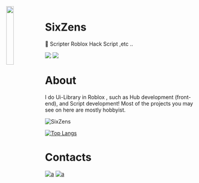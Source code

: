 <img align='left' src='https://cdn.discordapp.com/attachments/876841802324402186/886360386947923978/JoMJKAG8.png' width='20%'>

# SixZens

📁 Scripter Roblox Hack Script ,etc ..

![](https://komarev.com/ghpvc/?username=SixtiesGod&color=de0021)
![](https://img.shields.io/badge/Discord-Sixties%23497-red)

# About
I do Ui-Library in Roblox , such as Hub development (front-end), and Script development! Most of the projects you may see on here are mostly hobbyist.

<p align="left">
   <img align="center" src="https://github-readme-stats.vercel.app/api?username=SixtiesGod&show_icons=true&theme=dark" alt="SixZens" />
</p>

[![Top Langs](https://github-readme-stats.vercel.app/api/top-langs/?username=SixtiesGod&layout=compact&theme=dark)](https://github.com/anuraghazra/github-readme-stats)

# Contacts
[![a](https://img.shields.io/badge/Discord-7289DA?style=for-the-badge&logo=discord&logoColor=white)](https://dsc.bio/nexure)
[![a](https://img.shields.io/badge/Twitter-1DA1F2?style=for-the-badge&logo=twitter&logoColor=white)](https://twitter.com/nexure_)
